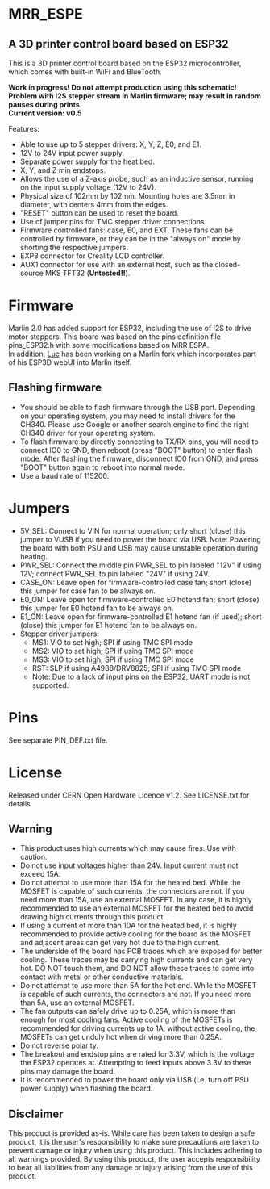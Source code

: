 # MRR_ESPE
## A 3D printer control board based on ESP32

This is a 3D printer control board based on the ESP32 microcontroller, which comes with built-in WiFi and BlueTooth.

**Work in progress! Do not attempt production using this schematic!**<br>
**Problem with I2S stepper stream in Marlin firmware; may result in random pauses during prints**<br>
**Current version: v0.5**<br>

Features:
- Able to use up to 5 stepper drivers: X, Y, Z, E0, and E1.
- 12V to 24V input power supply.
- Separate power supply for the heat bed.
- X, Y, and Z min endstops.
- Allows the use of a Z-axis probe, such as an inductive sensor, running on the input supply voltage (12V to 24V).
- Physical size of 102mm by 102mm. Mounting holes are 3.5mm in diameter, with centers 4mm from the edges.
- "RESET" button can be used to reset the board.
- Use of jumper pins for TMC stepper driver connections.
- Firmware controlled fans: case, E0, and EXT. These fans can be controlled by firmware, or they can be in the "always on" mode by shorting the respective jumpers.
- EXP3 connector for Creality LCD controller. 
- AUX1 connector for use with an external host, such as the closed-source MKS TFT32 (**Untested!!**).

# Firmware

Marlin 2.0 has added support for ESP32, including the use of I2S to drive motor steppers. This board was based on the pins definition file pins_ESP32.h with some modifications based on MRR ESPA. <br>
In addition, [Luc](https://github.com/luc-github) has been working on a Marlin fork which incorporates part of his ESP3D webUI into Marlin itself.

## Flashing firmware

- You should be able to flash firmware through the USB port. Depending on your operating system, you may need to install drivers for the CH340. Please use Google or another search engine to find the right CH340 driver for your operating system.
- To flash firmware by directly connecting to TX/RX pins, you will need to connect IO0 to GND, then reboot (press "BOOT" button) to enter flash mode. After flashing the firmware, disconnect IO0 from GND, and press "BOOT" button again to reboot into normal mode.
- Use a baud rate of 115200.

# Jumpers

- 5V_SEL: Connect to VIN for normal operation; only short (close) this jumper to VUSB if you need to power the board via USB. Note: Powering the board with both PSU and USB may cause unstable operation during heating.
- PWR_SEL: Connect the middle pin PWR_SEL to pin labeled "12V" if using 12V; connect PWR_SEL to pin labeled "24V" if using 24V.
- CASE_ON: Leave open for firmware-controlled case fan; short (close) this jumper for case fan to be always on.
- E0_ON: Leave open for firmware-controlled E0 hotend fan; short (close) this jumper for E0 hotend fan to be always on.
- E1_ON: Leave open for firmware-controlled E1 hotend fan (if used); short (close) this jumper for E1 hotend fan to be always on.
- Stepper driver jumpers:
  - MS1: VIO to set high; SPI if using TMC SPI mode
  - MS2: VIO to set high; SPI if using TMC SPI mode
  - MS3: VIO to set high; SPI if using TMC SPI mode
  - RST: SLP if using A4988/DRV8825; SPI if using TMC SPI mode
  - Note: Due to a lack of input pins on the ESP32, UART mode is not supported.


# Pins

See separate PIN_DEF.txt file.

# License
Released under CERN Open Hardware Licence v1.2. See LICENSE.txt for details.

## Warning

- This product uses high currents which may cause fires. Use with caution.
- Do not use input voltages higher than 24V. Input current must not exceed 15A.
- Do not attempt to use more than 15A for the heated bed. While the MOSFET is capable of such currents, the connectors are not. If you need more than 15A, use an external MOSFET. In any case, it is highly recommended to use an external MOSFET for the heated bed to avoid drawing high currents through this product.
- If using a current of more than 10A for the heated bed, it is highly recommended to provide active cooling for the board as the MOSFET and adjacent areas can get very hot due to the high current.
- The underside of the board has PCB traces which are exposed for better cooling. These traces may be carrying high currents and can get very hot. DO NOT touch them, and DO NOT allow these traces to come into contact with metal or other conductive materials.
- Do not attempt to use more than 5A for the hot end. While the MOSFET is capable of such currents, the connectors are not. If you need more than 5A, use an external MOSFET.
- The fan outputs can safely drive up to 0.25A, which is more than enough for most cooling fans. Active cooling of the MOSFETs is recommended for driving currents up to 1A; without active cooling, the MOSFETs can get unduly hot when driving more than 0.25A.
- Do not reverse polarity.
- The breakout and endstop pins are rated for 3.3V, which is the voltage the ESP32 operates at. Attempting to feed inputs above 3.3V to these pins may damage the board.
- It is recommended to power the board only via USB (i.e. turn off PSU power supply) when flashing the board.

## Disclaimer

This product is provided as-is. While care has been taken to design a safe product, it is the user's responsibility to make sure precautions are taken to prevent damage or injury when using this product. This includes adhering to all warnings provided. By using this product, the user accepts responsibility to bear all liabilities from any damage or injury arising from the use of this product.
